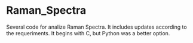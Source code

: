 # Raman_Spectra
Several code for analize Raman Spectra. It includes updates according to the requeriments. It begins with C, but Python was a better option.
